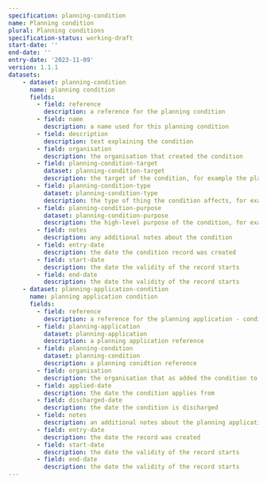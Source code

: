 ```yaml
---
specification: planning-condition
name: Planning condition
plural: Planning conditions
specification-status: working-draft
start-date: ''
end-date: ''
entry-date: '2023-11-09'
version: 1.1.1
datasets:
    - dataset: planning-condition
      name: planning condition
      fields:
        - field: reference
          description: a reference for the planning condition
        - field: name
          description: a name used for this planning condition
        - field: description
          description: text explaining the condition
        - field: organisation
          description: the organisation that created the condition
        - field: planning-condition-target
          dataset: planning-condition-target
          description: the target of the condition, for example the planning application or the property
        - field: planning-condition-type
          dataset: planning-condition-type
          description: the type of thing the condition affects, for example permitted development rights
        - field: planning-condition-purpose
          dataset: planning-condition-purpose
          description: the high-level purpose of the condition, for example to restrict
        - field: notes
          description: any additional notes about the condition
        - field: entry-date
          description: the date the condition record was created
        - field: start-date
          description: the date the validity of the record starts
        - field: end-date
          description: the date the validity of the record starts
    - dataset: planning-application-condition
      name: planning application condition
      fields:
        - field: reference
          description: a reference for the planning application - condition connection
        - field: planning-application
          dataset: planning-application
          description: a planning application reference
        - field: planning-condition
          dataset: planning-condition
          description: a planning conidtion reference
        - field: organisation
          description: the organisation that as added the condition to the planning application
        - field: applied-date
          description: the date the condition applies from
        - field: discharged-date
          description: the date the condition is discharged
        - field: notes
          description: an additional notes about the planning application - condition connection
        - field: entry-date
          description: the date the record was created
        - field: start-date
          description: the date the validity of the record starts
        - field: end-date
          description: the date the validity of the record starts
---
```

